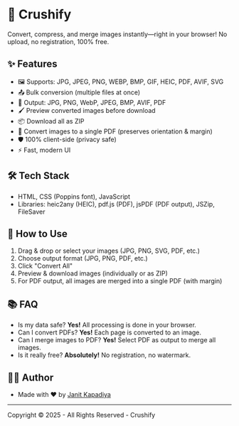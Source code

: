 
# 🚀 Crushify

Convert, compress, and merge images instantly—right in your browser! No upload, no registration, 100% free.

## ✨ Features

- 🖼️ Supports: JPG, JPEG, PNG, WEBP, BMP, GIF, HEIC, PDF, AVIF, SVG
- 📤 Bulk conversion (multiple files at once)
- 🎯 Output: JPG, PNG, WebP, JPEG, BMP, AVIF, PDF
- 🖌️ Preview converted images before download
- 📦 Download all as ZIP
- 📄 Convert images to a single PDF (preserves orientation & margin)
- 🛡️ 100% client-side (privacy safe)
- ⚡ Fast, modern UI

## 🛠️ Tech Stack

- HTML, CSS (Poppins font), JavaScript
- Libraries: heic2any (HEIC), pdf.js (PDF), jsPDF (PDF output), JSZip, FileSaver

## 🚦 How to Use

1. Drag & drop or select your images (JPG, PNG, SVG, PDF, etc.)
2. Choose output format (JPG, PNG, PDF, etc.)
3. Click "Convert All"
4. Preview & download images (individually or as ZIP)
5. For PDF output, all images are merged into a single PDF (with margin)

## 📚 FAQ

- Is my data safe? **Yes!** All processing is done in your browser.
- Can I convert PDFs? **Yes!** Each page is converted to an image.
- Can I merge images to PDF? **Yes!** Select PDF as output to merge all images.
- Is it really free? **Absolutely!** No registration, no watermark.

## 👨‍💻 Author

- Made with ❤️ by [Janit Kapadiya](https://x.com/janitkapadiya)

---

Copyright © 2025 - All Rights Reserved - Crushify